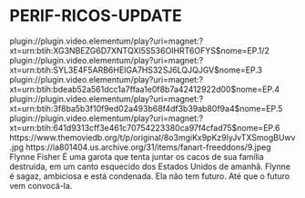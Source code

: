 # PERIF-RICOS-UPDATE

<item>
<title>[COLOR silver][B] PERIFÉRICOS 1º TEMPORADA [/COLOR][/B][COLOR yellow]  FULL HD  [B][/COLOR][/B]</title>
<link>plugin://plugin.video.elementum/play?uri=magnet:?xt=urn:btih:XG3NBEZG6D7XNTQXI5S536OIHRT6OFYS$nome=EP.1/2</link>
<link>plugin://plugin.video.elementum/play?uri=magnet:?xt=urn:btih:SYL3E4F5ARB6HEIGA7HS32SJ6LQJQJGV$nome=EP.3</link>
<link>plugin://plugin.video.elementum/play?uri=magnet:?xt=urn:btih:bdeab52a561dcc1a7ffaa1e0f8b7a42412922d00$nome=EP.4</link>
<link>plugin://plugin.video.elementum/play?uri=magnet:?xt=urn:btih:3f8ba5b3f10f9ed02a493b68f4df3b39ab80f9a4$nome=EP.5</link>
<link>plugin://plugin.video.elementum/play?uri=magnet:?xt=urn:btih:641d9313cff3e461c70754223380ca97f4cfad75$nome=EP.6</link>
<thumbnail>https://www.themoviedb.org/t/p/original/8o3mgiKx9pKz9lyJvTXSmogBUwv.jpg</thumbnail>
<fanart>https://ia801404.us.archive.org/31/items/fanart-freeddons/9.jpeg</fanart>
<info>Flynne Fisher É uma garota que tenta juntar os cacos de sua família destruída, em um canto esquecido dos Estados Unidos de amanhã. Flynne é sagaz, ambiciosa e está condenada. Ela não tem futuro. Até que o futuro vem convocá-la.</info>
</item>
